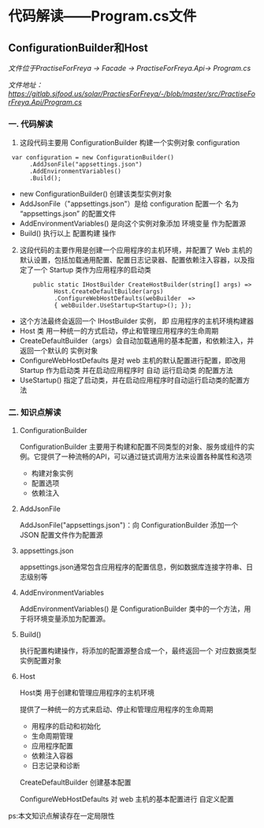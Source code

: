 # 代码解读——Program.cs文件

## ConfigurationBuilder和Host


*文件位于PractiseForFreya -> Facade -> PractiseForFreya.Api-> Program.cs*

*文件地址：https://gitlab.sjfood.us/solar/PractiesForFreya/-/blob/master/src/PractiseForFreya.Api/Program.cs*

### 一. 代码解读

1. 这段代码主要用 ConfigurationBuilder 构建一个实例对象 configuration
    
```
 var configuration = new ConfigurationBuilder()
      .AddJsonFile("appsettings.json")
      .AddEnvironmentVariables()
      .Build();
```   

   + new ConfigurationBuilder() 创建该类型实例对象
   + AddJsonFile（"appsettings.json"）是给 configuration 配置一个 名为 “appsettings.json” 的配置文件
   + AddEnvironmentVariables() 是向这个实例对象添加 环境变量 作为配置源
   + Build() 执行以上 配置构建 操作

2. 这段代码的主要作用是创建一个应用程序的主机环境，并配置了 Web 主机的默认设置，包括加载通用配置、配置日志记录器、配置依赖注入容器，以及指定了一个 Startup 类作为应用程序的启动类


```
       public static IHostBuilder CreateHostBuilder(string[] args) =>
             Host.CreateDefaultBuilder(args)
             .ConfigureWebHostDefaults(webBuilder  => 
             { webBuilder.UseStartup<Startup>(); });
```

+  这个方法最终会返回一个 IHostBuilder 实例， 即 应用程序的主机环境构建器
+  Host 类 用一种统一的方式启动，停止和管理应用程序的生命周期
+  CreateDefaultBuilder（args）会自动加载通用的基本配置，和依赖注入，并返回一个默认的 实例对象
+  ConfigureWebHostDefaults 是对 web 主机的默认配置进行配置，即改用  Startup 作为启动类 并在启动应用程序时 自动 运行启动类 的配置方法
+  UseStartup<Startup>() 指定了启动类，并在启动应用程序时自动运行启动类的配置方法

### 二. 知识点解读

1. ConfigurationBuilder

   ConfigurationBuilder 主要用于构建和配置不同类型的对象、服务或组件的实例。它提供了一种流畅的API，可以通过链式调用方法来设置各种属性和选项
    + 构建对象实例
    + 配置选项
    + 依赖注入

2. AddJsonFile

   AddJsonFile("appsettings.json")：向 ConfigurationBuilder 添加一个 JSON 配置文件作为配置源

3. appsettings.json

   appsettings.json通常包含应用程序的配置信息，例如数据库连接字符串、日志级别等 

4. AddEnvironmentVariables

   AddEnvironmentVariables() 是 ConfigurationBuilder 类中的一个方法，用于将环境变量添加为配置源。

5. Build()

   执行配置构建操作，将添加的配置源整合成一个，最终返回一个 对应数据类型 实例配置对象

6. Host 

   Host类 用于创建和管理应用程序的主机环境

   提供了一种统一的方式来启动、停止和管理应用程序的生命周期

   + 用程序的启动和初始化
   + 生命周期管理
   + 应用程序配置
   + 依赖注入容器
   + 日志记录和诊断
   
   CreateDefaultBuilder 创建基本配置

   ConfigureWebHostDefaults 对 web 主机的基本配置进行 自定义配置

ps:本文知识点解读存在一定局限性


